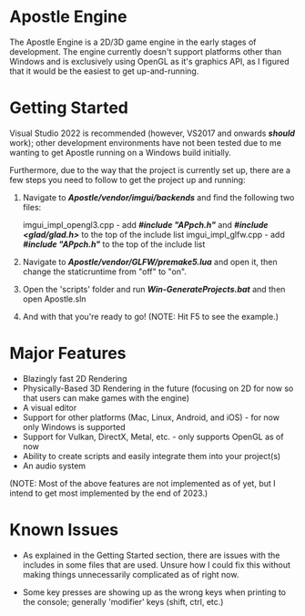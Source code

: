 # Apostle Engine
The Apostle Engine is a 2D/3D game engine in the early stages of development. The engine currently doesn't support platforms other than Windows and is exclusively using OpenGL as it's graphics API, as I figured that it would be the easiest to get up-and-running.

# Getting Started

Visual Studio 2022 is recommended (however, VS2017 and onwards ___should___ work); other development environments have not been tested due to me wanting to get Apostle running on a Windows build initially.

Furthermore, due to the way that the project is currently set up, there are a few steps you need to follow to get the project up and running:

1) Navigate to ___Apostle/vendor/imgui/backends___ and find the following two files:

	  imgui_impl_opengl3.cpp - add ___#include "APpch.h"___ and ___#include <glad/glad.h>___ to the top of the include list
	  imgui_impl_glfw.cpp - add ___#include "APpch.h"___ to the top of the include list

2) Navigate to ___Apostle/vendor/GLFW/premake5.lua___ and open it, then change the staticruntime from "off" to "on".

3) Open the 'scripts' folder and run ___Win-GenerateProjects.bat___ and then open Apostle.sln

4) And with that you're ready to go! (NOTE: Hit F5 to see the example.)


# Major Features

- Blazingly fast 2D Rendering
- Physically-Based 3D Rendering in the future (focusing on 2D for now so that users can make games with the engine)
- A visual editor
- Support for other platforms (Mac, Linux, Android, and iOS) - for now only Windows is supported
- Support for Vulkan, DirectX, Metal, etc. - only supports OpenGL as of now
- Ability to create scripts and easily integrate them into your project(s)
- An audio system

(NOTE: Most of the above features are not implemented as of yet, but I intend to get most implemented by the end of 2023.)

# Known Issues
- As explained in the Getting Started section, there are issues with the includes in some files that are used. Unsure how I could fix this without making things unnecessarily complicated as of right now.

- Some key presses are showing up as the wrong keys when printing to the console; generally 'modifier' keys (shift, ctrl, etc.)

